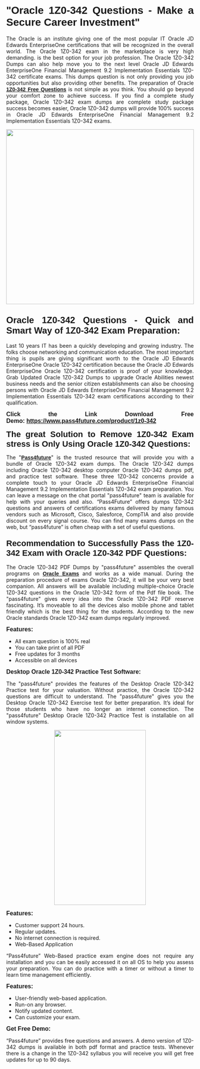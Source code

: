 
<h1 style="text-align: justify;"><span style="font-family:Tahoma,Geneva,sans-serif;"><strong>"Oracle 1Z0-342 Questions - Make a Secure Career Investment"</strong></span></h1>

<p style="text-align: justify;">The Oracle is an institute giving one of the most popular IT Oracle JD Edwards EnterpriseOne certifications that will be recognized in the overall world. The Oracle 1Z0-342 exam in the marketplace is very high demanding. is the best option for your job profession. The Oracle 1Z0-342 Dumps can also help move you to the next level Oracle JD Edwards EnterpriseOne Financial Management 9.2 Implementation Essentials 1Z0-342 certificate exams. This dumps question is not only providing you job opportunities but also providing other benefits. The preparation of Oracle <span style="font-family:Tahoma,Geneva,sans-serif;"><strong><a href="https://www.pass4future.com/questions/oracle/1z0-342">1Z0-342 Free Questions</a></strong></span> is not simple as you think. You should go beyond your comfort zone to achieve success. If you find a complete study package, Oracle 1Z0-342 exam dumps are complete study package success becomes easier, Oracle 1Z0-342 dumps will provide 100% success in Oracle JD Edwards EnterpriseOne Financial Management 9.2 Implementation Essentials 1Z0-342 exams.</p>

<p style="text-align: justify;"><a href="https://www.pass4future.com/product/1z0-342"><img alt="" src="https://lh3.googleusercontent.com/pw/AM-JKLVhEO4I138wJzOepD3laGU-R1M7eT-OTYdow6pCESip26lSeaxxzS9BVWUKuzj1e3L_MoxCfVgBEvV8ODwl1LGzlZbt6HJm3NXXplPwnYiBfuYM_eQCcVVRMaAwHdsl3AhHOZS-up7mzwmd4i4EpEGq=w1112-h625-no?authuser=0" style="width: 100%; height: 470px;" /></a></p>

<h2 style="text-align: justify;"><span style="font-size:24px;"><strong><span style="font-family:Tahoma,Geneva,sans-serif;">Oracle 1Z0-342 Questions - Quick and Smart Way of 1Z0-342 Exam Preparation:</span></strong></span></h2>

<p style="text-align: justify;">Last 10 years IT has been a quickly developing and growing industry. The folks choose networking and communication education. The most important thing is pupils are giving significant worth to the Oracle JD Edwards EnterpriseOne Oracle 1Z0-342 certification because the Oracle JD Edwards EnterpriseOne Oracle 1Z0-342 certification is proof of your knowledge. Grab Updated Oracle 1Z0-342 Dumps to upgrade Oracle Abilities newest business needs and the senior citizen establishments can also be choosing persons with Oracle JD Edwards EnterpriseOne Financial Management 9.2 Implementation Essentials 1Z0-342 exam certifications according to their qualification.</p>

<p style="text-align: justify;"><strong><span style="font-family:Lucida Sans Unicode,Lucida Grande,sans-serif;"><span style="font-size:16px;">Click the Link Download Free Demo: <a href="https://www.pass4future.com/product/1z0-342">https://www.pass4future.com/product/1z0-342</a></span></span></strong></p>

<p style="text-align: justify;"><strong><span style="font-size:22px;"><span style="font-family:Tahoma,Geneva,sans-serif;">The great Solution to Remove 1Z0-342 Exam stress is Only Using Oracle 1Z0-342 Questions:</span></span></strong></p>

<p style="text-align: justify;">The "<span style="font-family:Lucida Sans Unicode,Lucida Grande,sans-serif;"><a href="https://www.pass4future.com/"><strong>Pass4future</strong></a></span>" is the trusted resource that will provide you with a bundle of Oracle 1Z0-342 exam dumps. The Oracle 1Z0-342 dumps including Oracle 1Z0-342 desktop computer Oracle 1Z0-342 dumps pdf, and practice test software. These three 1Z0-342 concerns provide a complete touch to your Oracle JD Edwards EnterpriseOne Financial Management 9.2 Implementation Essentials 1Z0-342 exam preparation. You can leave a message on the chat portal "pass4future" team is available for help with your queries and also. “Pass4Future” offers dumps 1Z0-342 questions and answers of certifications exams delivered by many famous vendors such as Microsoft, Cisco, Salesforce, CompTIA and also provide discount on every signal course. You can find many exams dumps on the web, but “pass4future” is often cheap with a set of useful questions.</p>

<h3 style="text-align: justify;"><span style="font-size:22px;"><strong><span style="font-family:Tahoma,Geneva,sans-serif;">Recommendation to Successfully Pass the 1Z0-342 Exam with Oracle 1Z0-342 PDF Questions:</span></strong></span></h3>

<p style="text-align: justify;">The Oracle 1Z0-342 PDF Dumps by "pass4future" assembles the overall programs on <span style="font-family:Lucida Sans Unicode,Lucida Grande,sans-serif;"><strong><a href="https://www.pass4future.com/oracle">Oracle Exams</a></strong></span> and works as a wide manual. During the preparation procedure of exams Oracle 1Z0-342, it will be your very best companion. All answers will be available including multiple-choice Oracle 1Z0-342 questions in the Oracle 1Z0-342 form of the Pdf file book. The "pass4future" gives every idea into the Oracle 1Z0-342 PDF reserve fascinating. It’s moveable to all the devices also mobile phone and tablet friendly which is the best thing for the students. According to the new Oracle standards Oracle 1Z0-342 exam dumps regularly improved.</p>

<p style="text-align: justify;"><span style="font-family:Lucida Sans Unicode,Lucida Grande,sans-serif;"><span style="font-size:16px;"><strong>Features:</strong></span></span></p>

<ul>
	<li style="text-align: justify;">All exam question is 100% real</li>
	<li style="text-align: justify;">You can take print of all PDF</li>
	<li style="text-align: justify;">Free updates for 3 months </li>
	<li style="text-align: justify;">Accessible on all devices</li>
</ul>

<p style="text-align: justify;"><span style="font-family:Tahoma,Geneva,sans-serif;"><span style="font-size:16px;"><strong>Desktop Oracle 1Z0-342 Practice Test Software:</strong></span></span></p>

<p style="text-align: justify;">The "pass4future" provides the features of the Desktop Oracle 1Z0-342 Practice test for your valuation. Without practice, the Oracle 1Z0-342 questions are difficult to understand. The "pass4future" gives you the Desktop Oracle 1Z0-342 Exercise test for better preparation. It’s ideal for those students who have no longer an internet connection. The "pass4future" Desktop Oracle 1Z0-342 Practice Test is installable on all window systems.</p>

<p style="text-align: center;"><a href="https://www.pass4future.com/product/1z0-342"><img alt="" src="https://lh3.googleusercontent.com/pw/AM-JKLV3yUm3jiqqIo1xIsj1VJ_UeysYexQY-pRYO0rIFl3vg11QZioN-gzffpw2AfKqFynWuvoXOreWrWS0swpr4xmOSWfwII2jvatteuqrfxiWGFBSHPiZUCoi33jqeymK5dmu-0enyX6tayRCAMHw05jv=s625-no?authuser=0" style="width: 70%; height: 470px;" /></a></p>

<p style="text-align: justify;"><span style="font-size:16px;"><span style="font-family:Lucida Sans Unicode,Lucida Grande,sans-serif;"><strong>Features:</strong></span></span></p>

<ul>
	<li style="text-align: justify;">Customer support 24 hours. </li>
	<li style="text-align: justify;">Regular updates. </li>
	<li style="text-align: justify;">No internet connection is required.</li>
	<li style="text-align: justify;">Web-Based Application</li>
</ul>

<p style="text-align: justify;">“Pass4future” Web-Based practice exam engine does not require any installation and you can be easily accessed it on all OS to help you assess your preparation. You can do practice with a timer or without a timer to learn time management efficiently.</p>

<p style="text-align: justify;"><strong><span style="font-size:16px;"><span style="font-family:Lucida Sans Unicode,Lucida Grande,sans-serif;">Features:</span></span></strong></p>

<ul>
	<li style="text-align: justify;">User-friendly web-based application.</li>
	<li style="text-align: justify;">Run-on any browser. </li>
	<li style="text-align: justify;">Notify updated content.</li>
	<li style="text-align: justify;">Can customize your exam.</li>
</ul>

<p style="text-align: justify;"><span style="font-size:16px;"><span style="font-family:Lucida Sans Unicode,Lucida Grande,sans-serif;"><strong>Get Free Demo:</strong></span></span></p>

<p style="text-align: justify;">“Pass4future” provides free questions and answers. A demo version of 1Z0-342 dumps is available in both pdf format and practice tests. Whenever there is a change in the 1Z0-342 syllabus you will receive you will get free updates for up to 90 days. </p>
